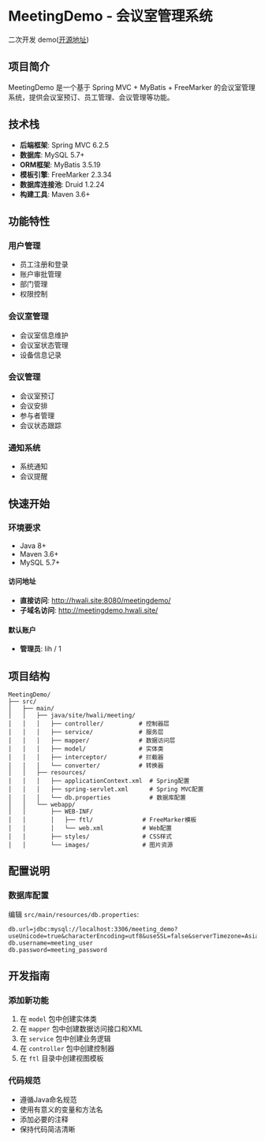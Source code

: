 # MeetingDemo - 会议室管理系统
二次开发 demo([开源地址](https://github.com/lenve/CoolMeeting))
## 项目简介

MeetingDemo 是一个基于 Spring MVC + MyBatis + FreeMarker 的会议室管理系统，提供会议室预订、员工管理、会议管理等功能。

## 技术栈

- **后端框架**: Spring MVC 6.2.5
- **数据库**: MySQL 5.7+
- **ORM框架**: MyBatis 3.5.19
- **模板引擎**: FreeMarker 2.3.34
- **数据库连接池**: Druid 1.2.24
- **构建工具**: Maven 3.6+

## 功能特性

### 用户管理
- 员工注册和登录
- 账户审批管理
- 部门管理
- 权限控制

### 会议室管理
- 会议室信息维护
- 会议室状态管理
- 设备信息记录

### 会议管理
- 会议室预订
- 会议安排
- 参与者管理
- 会议状态跟踪

### 通知系统
- 系统通知
- 会议提醒

## 快速开始

### 环境要求

- Java 8+
- Maven 3.6+
- MySQL 5.7+


#### 访问地址

- **直接访问**: http://hwali.site:8080/meetingdemo/
- **子域名访问**: http://meetingdemo.hwali.site/

#### 默认账户

- **管理员**: lih / 1

## 项目结构

```
MeetingDemo/
├── src/
│   ├── main/
│   │   ├── java/site/hwali/meeting/
│   │   │   ├── controller/          # 控制器层
│   │   │   ├── service/             # 服务层
│   │   │   ├── mapper/              # 数据访问层
│   │   │   ├── model/               # 实体类
│   │   │   ├── interceptor/         # 拦截器
│   │   │   └── converter/           # 转换器
│   │   ├── resources/
│   │   │   ├── applicationContext.xml  # Spring配置
│   │   │   ├── spring-servlet.xml      # Spring MVC配置
│   │   │   └── db.properties           # 数据库配置
│   │   └── webapp/
│   │       ├── WEB-INF/
│   │       │   ├── ftl/              # FreeMarker模板
│   │       │   └── web.xml           # Web配置
│   │       ├── styles/               # CSS样式
│   │       └── images/               # 图片资源
```

## 配置说明

### 数据库配置

编辑 `src/main/resources/db.properties`:

```properties
db.url=jdbc:mysql://localhost:3306/meeting_demo?useUnicode=true&characterEncoding=utf8&useSSL=false&serverTimezone=Asia/Shanghai
db.username=meeting_user
db.password=meeting_password
```

## 开发指南

### 添加新功能

1. 在 `model` 包中创建实体类
2. 在 `mapper` 包中创建数据访问接口和XML
3. 在 `service` 包中创建业务逻辑
4. 在 `controller` 包中创建控制器
5. 在 `ftl` 目录中创建视图模板

### 代码规范

- 遵循Java命名规范
- 使用有意义的变量和方法名
- 添加必要的注释
- 保持代码简洁清晰




